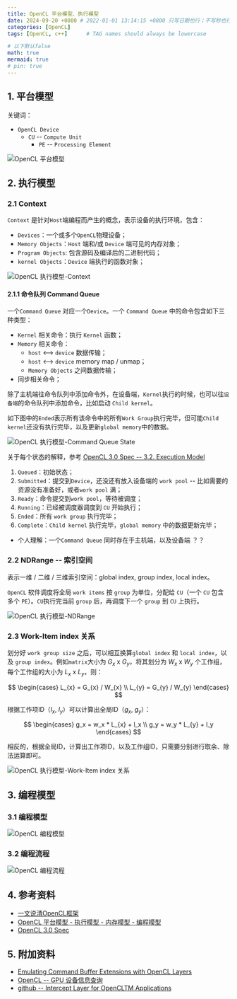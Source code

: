 ```yaml
---
title: OpenCL 平台模型、执行模型
date: 2024-09-20 +0800 # 2022-01-01 13:14:15 +0800 只写日期也行；不写秒也行；这样也行 2022-03-09T00:55:42+08:00
categories: [OpenCL]
tags: [OpenCL, c++]      # TAG names should always be lowercase

# 以下默认false
math: true
mermaid: true
# pin: true
---
```


## 1. 平台模型 ##

关键词：

* `OpenCL Device`
  * `CU` -- `Compute Unit`
    * `PE` -- `Processing Element`

![OpenCL 平台模型](/assets/images/opencl/OpenCL平台模型.png)

## 2. 执行模型 ##

### 2.1 Context ###

`Context` 是针对`Host`端编程而产生的概念，表示设备的执行环境，包含：

* `Devices`：一个或多个`OpenCL`物理设备；
* `Memory Objects`：`Host` 端和/或 `Device` 端可见的内存对象；
* `Program Objects`: 包含源码及编译后的二进制代码；
* `kernel Objects`：`Device` 端执行的函数对象；

![OpenCL 执行模型-Context](/assets/images/opencl/OpenCL执行模型--Context.png)

#### 2.1.1 命令队列 Command Queue ####

一个`Command Queue` 对应一个`Device`。一个 `Command Queue` 中的命令包含如下三种类型：

* `Kernel` 相关命令：执行 `Kernel` 函数；
* `Memory` 相关命令：
  * `host` <--> `device` 数据传输；
  * `host` <--> `device` memory map / unmap；
  * `Memory Objects` 之间数据传输；
* 同步相关命令；

除了主机端往命令队列中添加命令外，在设备端，`Kernel`执行的时候，也可以往`设备端`的命令队列中添加命令，比如启动 `Child kernel`。

如下图中的`Ended`表示所有该命令中的所有`Work Group`执行完毕，但可能`Child kernel`还没有执行完毕，以及更新`global memory`中的数据。

![OpenCL 执行模型-Command Queue State](/assets/images/opencl/OpenCL执行模型-Command_state.png)

关于每个状态的解释，参考 [OpenCL 3.0 Spec -- 3.2. Execution Model](https://registry.khronos.org/OpenCL/specs/3.0-unified/html/OpenCL_API.html#_execution_model)

1. `Queued`：初始状态；
2. `Submitted`：提交到`Device`，还没还有放入设备端的 `work pool` -- 比如需要的资源没有准备好，或者`work pool` 满；
3. `Ready`：命令提交到`work pool`，等待被调度；
4. `Running`：已经被调度器调度到 `CU` 开始执行；
5. `Ended`：所有 `work group` 执行完毕；
6. `Complete`：`Child kernel` 执行完毕，`global memory` 中的数据更新完毕；

* 个人理解：一个`Command Queue` 同时存在于主机端，以及设备端 ？？

### 2.2 NDRange -- 索引空间 ###

表示一维 / 二维 / 三维索引空间：global index, group index, local index。

`OpenCL` 软件调度将全局 `work items` 按 `group` 为单位，分配给 `CU`（一个 `CU` 包含多个 `PE`）。`CU`执行完当前 `group` 后，再调度下一个 `group` 到 `CU` 上执行。

![OpenCL 执行模型-NDRange](/assets/images/opencl/OpenCL执行模型--NDRange.png)

### 2.3 Work-Item index 关系 ###

划分好 `work group size` 之后，可以相互换算`global index` 和 `local index`，以及 `group index`。例如`matrix`大小为 $G_{x}$ x $G_{y}$，将其划分为 $W_{x}$ x $W_{y}$ 个工作组， 每个工作组的大小为 $L_{x}$ x $L_{y}$，则：

$$
\begin{cases}
L_{x} = G_{x} / W_{x} \\
L_{y} = G_{y} / W_{y}
\end{cases}
$$

根据工作项ID（$l_x$, $l_y$）可以计算出全局ID（$g_x$, $g_y$）：

$$
\begin{cases}
g_x = w_x * L_{x} + l_x \\
g_y = w_y * L_{y} + l_y
\end{cases}
$$

相反的，根据全局ID，计算出工作项ID，以及工作组ID，只需要分别进行取余、除法运算即可。

![OpenCL 执行模型-Work-Item index 关系](/assets/images/opencl/OpenCL执行模型--index.png)

## 3. 编程模型 ##

### 3.1 编程模型 ###

![OpenCL 编程模型](/assets/images/opencl/OpenCL编程模型.png)

### 3.2 编程流程 ###

![OpenCL 编程流程](/assets/images/opencl/OpenCL编程流程.png)

## 4. 参考资料 ##

* [一文说清OpenCL框架](https://www.cnblogs.com/LoyenWang/p/15085664.html)
* [OpenCL 平台模型 - 执行模型 - 内存模型 - 编程模型](https://blog.csdn.net/chengyq116/article/details/108045936)
* [OpenCL 3.0 Spec](https://registry.khronos.org/OpenCL/specs/3.0-unified/html/OpenCL_API.html)

## 5. 附加资料 ##

* [Emulating Command Buffer Extensions with OpenCL Layers](https://www.iwocl.org/wp-content/uploads/6895-James-Brodman-Intel.pdf)
* [OpenCL -- GPU 设备信息查询](http://opencl.gpuinfo.org/listdevices.php)
* [github -- Intercept Layer for OpenCLTM Applications](https://github.com/intel/opencl-intercept-layer)
